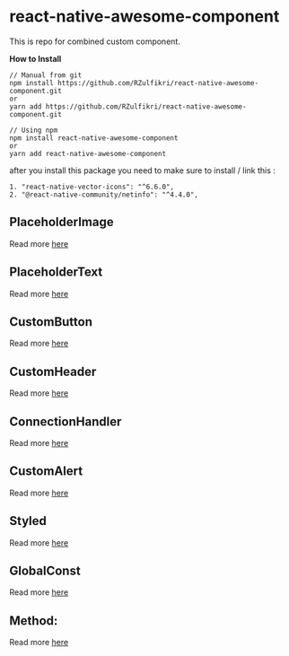# react-native-awesome-component
This is repo for combined custom component. 

**How to Install**
```
// Manual from git
npm install https://github.com/RZulfikri/react-native-awesome-component.git
or
yarn add https://github.com/RZulfikri/react-native-awesome-component.git

// Using npm
npm install react-native-awesome-component
or
yarn add react-native-awesome-component
```

after you install this package you need to make sure to install / link this :
```
1. "react-native-vector-icons": "^6.6.0",
2. "@react-native-community/netinfo": "^4.4.0",
```

## PlaceholderImage
Read more [here](./doc/placeholder-image.md)

## PlaceholderText
Read more [here](./doc/placeholder-text.md)

## CustomButton
Read more [here](./doc/custom-button.md)

## CustomHeader
Read more [here](./doc/custom-header.md)

## ConnectionHandler
Read more [here](./doc/connection-handler.md)

## CustomAlert
Read more [here](./doc/custom-alert.md)

## Styled
Read more [here](./doc/styled.md)

## GlobalConst
Read more [here](./doc/global-const.md)

## Method:
Read more [here](./doc/method.md)

